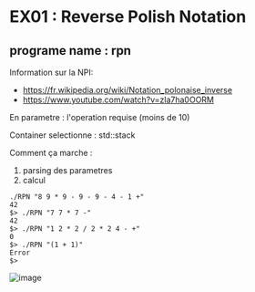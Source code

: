 # EX01 : Reverse Polish Notation
## programe name : rpn

Information sur la NPI: 
  - https://fr.wikipedia.org/wiki/Notation_polonaise_inverse
  - https://www.youtube.com/watch?v=zla7ha0OORM

En parametre : l'operation requise (moins de 10)

Container selectionne : std::stack

Comment ça marche :

1) parsing des parametres
2) calcul

```
./RPN "8 9 * 9 - 9 - 9 - 4 - 1 +"
42
$> ./RPN "7 7 * 7 -"
42
$> ./RPN "1 2 * 2 / 2 * 2 4 - +"
0
$> ./RPN "(1 + 1)"
Error
$>
```

![image](https://user-images.githubusercontent.com/83389924/226120703-e1d192e1-1d54-4e71-ab22-66ee5e2f368c.png)

